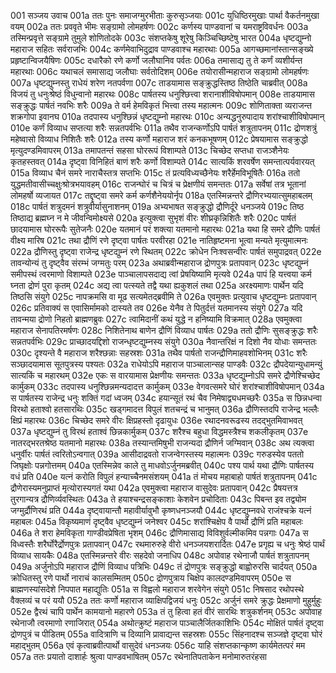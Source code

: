 001  सञ्जय उवाच
001a ततः पुनः समाजग्मुरभीताः कुरुसृञ्जयाः
001c युधिष्ठिरमुखाः पार्था वैकर्तनमुखा वयम्
002a ततः प्रववृते भीमः सङ्ग्रामो लोमहर्षणः
002c कर्णस्य पाण्डवानां च यमराष्ट्रविवर्धनः
003a तस्मिन्प्रवृत्ते सङ्ग्रामे तुमुले शोणितोदके
003c संशप्तकेषु शूरेषु किञ्चिच्छिष्टेषु भारत
004a धृष्टद्युम्नो महाराज सहितः सर्वराजभिः
004c कर्णमेवाभिदुद्राव पाण्डवाश्च महारथाः
005a आगच्छमानांस्तान्सङ्ख्ये प्रहृष्टान्विजयैषिणः
005c दधारैको रणे कर्णो जलौघानिव पर्वतः
006a तमासाद्य तु ते कर्णं व्यशीर्यन्त महारथाः
006c यथाचलं समासाद्य जलौघाः सर्वतोदिशम्
006e तयोरासीन्महाराज सङ्ग्रामो लोमहर्षणः
007a धृष्टद्युम्नस्तु राधेयं शरेण नतपर्वणा
007c ताडयामास सङ्क्रुद्धस्तिष्ठ तिष्ठेति चाब्रवीत्
008a विजयं तु धनुःश्रेष्ठं विधुन्वानो महारथः
008c पार्षतस्य धनुश्छित्त्वा शरानाशीविषोपमान्
008e ताडयामास सङ्क्रुद्धः पार्षतं नवभिः शरैः
009a ते वर्म हेमविकृतं भित्त्वा तस्य महात्मनः
009c शोणिताक्ता व्यराजन्त शक्रगोपा इवानघ
010a तदपास्य धनुश्छिन्नं धृष्टद्युम्नो महारथः
010c अन्यद्धनुरुपादाय शरांश्चाशीविषोपमान्
010e कर्णं विव्याध सप्तत्या शरैः सन्नतपर्वभिः
011a तथैव राजन्कर्णोऽपि पार्षतं शत्रुतापनम्
011c द्रोणशत्रुं महेष्वासो विव्याध निशितैः शरैः
012a तस्य कर्णो महाराज शरं कनकभूषणम्
012c प्रेषयामास सङ्क्रुद्धो मृत्युदण्डमिवापरम्
013a तमापतन्तं सहसा घोररूपं विशाम्पते
013c चिच्छेद सप्तधा राजञ्शैनेयः कृतहस्तवत्
014a दृष्ट्वा विनिहितं बाणं शरैः कर्णो विशाम्पते
014c सात्यकिं शरवर्षेण समन्तात्पर्यवारयत्
015a विव्याध चैनं समरे नाराचैस्तत्र सप्तभिः
015c तं प्रत्यविध्यच्छैनेयः शरैर्हेमविभूषितैः
016a ततो युद्धमतीवासीच्चक्षुःश्रोत्रभयावहम्
016c राजन्घोरं च चित्रं च प्रेक्षणीयं समन्ततः
017a सर्वेषां तत्र भूतानां लोमहर्षो व्यजायत
017c तद्दृष्ट्वा समरे कर्म कर्णशैनेययोर्नृप
018a एतस्मिन्नन्तरे द्रौणिरभ्ययात्सुमहाबलम्
018c पार्षतं शत्रुदमनं शत्रुवीर्यासुनाशनम्
019a अभ्यभाषत सङ्क्रुद्धो द्रौणिर्दूरे धनञ्जये
019c तिष्ठ तिष्ठाद्य ब्रह्मघ्न न मे जीवन्विमोक्ष्यसे
020a इत्युक्त्वा सुभृशं वीरः शीघ्रकृन्निशितैः शरैः
020c पार्षतं छादयामास घोररूपैः सुतेजनैः
020e यतमानं परं शक्त्या यतमानो महारथः
021a यथा हि समरे द्रौणिः पार्षतं वीक्ष्य मारिष
021c तथा द्रौणिं रणे दृष्ट्वा पार्षतः परवीरहा
021e नातिहृष्टमना भूत्वा मन्यते मृत्युमात्मनः
022a द्रौणिस्तु दृष्ट्वा राजेन्द्र धृष्टद्युम्नं रणे स्थितम्
022c क्रोधेन निःश्वसन्वीरः पार्षतं समुपाद्रवत्
022e तावन्योन्यं तु दृष्ट्वैव संरम्भं जग्मतुः परम्
023a अथाब्रवीन्महाराज द्रोणपुत्रः प्रतापवान्
023c धृष्टद्युम्नं समीपस्थं त्वरमाणो विशाम्पते
023e पाञ्चालापसदाद्य त्वां प्रेषयिष्यामि मृत्यवे
024a पापं हि यत्त्वया कर्म घ्नता द्रोणं पुरा कृतम्
024c अद्य त्वा पत्स्यते तद्वै यथा ह्यकुशलं तथा
025a अरक्ष्यमाणः पार्थेन यदि तिष्ठसि संयुगे
025c नापक्रमसि वा मूढ सत्यमेतद्ब्रवीमि ते
026a एवमुक्तः प्रत्युवाच धृष्टद्युम्नः प्रतापवान्
026c प्रतिवाक्यं स एवासिर्मामको दास्यते तव
026e येनैव ते पितुर्दत्तं यतमानस्य संयुगे
027a यदि तावन्मया द्रोणो निहतो ब्राह्मणब्रुवः
027c त्वामिदानीं कथं युद्धे न हनिष्यामि विक्रमात्
028a एवमुक्त्वा महाराज सेनापतिरमर्षणः
028c निशितेनाथ बाणेन द्रौणिं विव्याध पार्षतः
029a ततो द्रौणिः सुसङ्क्रुद्धः शरैः सन्नतपर्वभिः
029c प्राच्छादयद्दिशो राजन्धृष्टद्युम्नस्य संयुगे
030a नैवान्तरिक्षं न दिशो नैव योधाः समन्ततः
030c दृश्यन्ते वै महाराज शरैश्छन्नाः सहस्रशः
031a तथैव पार्षतो राजन्द्रौणिमाहवशोभिनम्
031c शरैः सञ्छादयामास सूतपुत्रस्य पश्यतः
032a राधेयोऽपि महाराज पाञ्चालान्सह पाण्डवैः
032c द्रौपदेयान्युधामन्युं सात्यकिं च महारथम्
032e एकः स वारयामास प्रेक्षणीयः समन्ततः
033a धृष्टद्युम्नोऽपि समरे द्रौणेश्चिच्छेद कार्मुकम्
033c तदपास्य धनुश्छिन्नमन्यदादत्त कार्मुकम्
033e वेगवत्समरे घोरं शरांश्चाशीविषोपमान्
034a स पार्षतस्य राजेन्द्र धनुः शक्तिं गदां ध्वजम्
034c हयान्सूतं रथं चैव निमेषाद्व्यधमच्छरैः
035a स छिन्नधन्वा विरथो हताश्वो हतसारथिः
035c खड्गमादत्त विपुलं शतचन्द्रं च भानुमत्
036a द्रौणिस्तदपि राजेन्द्र भल्लैः क्षिप्रं महारथः
036c चिच्छेद समरे वीरः क्षिप्रहस्तो दृढायुधः
036e रथादनवरूढस्य तदद्भुतमिवाभवत्
037a धृष्टद्युम्नं तु विरथं हताश्वं छिन्नकार्मुकम्
037c शरैश्च बहुधा विद्धमस्त्रैश्च शकलीकृतम्
037e नातरद्भरतश्रेष्ठ यतमानो महारथः
038a तस्यान्तमिषुभी राजन्यदा द्रौणिर्न जग्मिवान्
038c अथ त्यक्त्वा धनुर्वीरः पार्षतं त्वरितोऽन्वगात्
039a आसीदाद्रवतो राजन्वेगस्तस्य महात्मनः
039c गरुडस्येव पततो जिघृक्षोः पन्नगोत्तमम्
040a एतस्मिन्नेव काले तु माधवोऽर्जुनमब्रवीत्
040c पश्य पार्थ यथा द्रौणिः पार्षतस्य वधं प्रति
040e यत्नं करोति विपुलं हन्याच्चैनमसंशयम्
041a तं मोचय महाबाहो पार्षतं शत्रुतापनम्
041c द्रौणेरास्यमनुप्राप्तं मृत्योरास्यगतं यथा
042a एवमुक्त्वा महाराज वासुदेवः प्रतापवान्
042c प्रैषयत्तत्र तुरगान्यत्र द्रौणिर्व्यवस्थितः
043a ते हयाश्चन्द्रसङ्काशाः केशवेन प्रचोदिताः
043c पिबन्त इव तद्व्योम जग्मुर्द्रौणिरथं प्रति
044a दृष्ट्वायान्तौ महावीर्यावुभौ कृष्णधनञ्जयौ
044c धृष्टद्युम्नवधे राजंश्चक्रे यत्नं महाबलः
045a विकृष्यमाणं दृष्ट्वैव धृष्टद्युम्नं जनेश्वर
045c शरांश्चिक्षेप वै पार्थो द्रौणिं प्रति महाबलः
046a ते शरा हेमविकृता गाण्डीवप्रेषिता भृशम्
046c द्रौणिमासाद्य विविशुर्वल्मीकमिव पन्नगाः
047a स विध्वस्तैः शरैर्घोरैर्द्रोणपुत्रः प्रतापवान्
047c रथमारुरुहे वीरो धनञ्जयशरार्दितः
047e प्रगृह्य च धनुः श्रेष्ठं पार्थं विव्याध सायकैः
048a एतस्मिन्नन्तरे वीरः सहदेवो जनाधिप
048c अपोवाह रथेनाजौ पार्षतं शत्रुतापनम्
049a अर्जुनोऽपि महाराज द्रौणिं विव्याध पत्रिभिः
049c तं द्रोणपुत्रः सङ्क्रुद्धो बाह्वोरुरसि चार्दयत्
050a क्रोधितस्तु रणे पार्थो नाराचं कालसम्मितम्
050c द्रोणपुत्राय चिक्षेप कालदण्डमिवापरम्
050e स ब्राह्मणस्यांसदेशे निपपात महाद्युतिः
051a स विह्वलो महाराज शरवेगेन संयुगे
051c निषसाद रथोपस्थे वैक्लव्यं च परं ययौ
052a ततः कर्णो महाराज व्याक्षिपद्विजयं धनुः
052c अर्जुनं समरे क्रुद्धः प्रेक्षमाणो मुहुर्मुहुः
052e द्वैरथं चापि पार्थेन कामयानो महारणे
053a तं तु हित्वा हतं वीरं सारथिः शत्रुकर्शनम्
053c अपोवाह रथेनाजौ त्वरमाणो रणाजिरात्
054a अथोत्क्रुष्टं महाराज पाञ्चालैर्जितकाशिभिः
054c मोक्षितं पार्षतं दृष्ट्वा द्रोणपुत्रं च पीडितम्
055a वादित्राणि च दिव्यानि प्रावाद्यन्त सहस्रशः
055c सिंहनादश्च सञ्जज्ञे दृष्ट्वा घोरं महाद्भुतम्
056a एवं कृत्वाब्रवीत्पार्थो वासुदेवं धनञ्जयः
056c याहि संशप्तकान्कृष्ण कार्यमेतत्परं मम
057a ततः प्रयातो दाशार्हः श्रुत्वा पाण्डवभाषितम्
057c रथेनातिपताकेन मनोमारुतरंहसा

